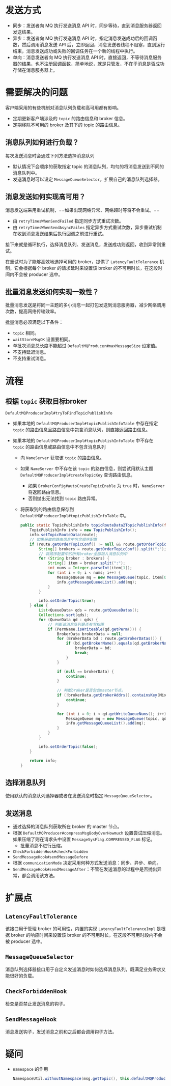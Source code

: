 # 发送方式

- 同步：发送者向 MQ 执行发送消息 API 时，同步等待，直到消息服务器返回发送结果。
- 异步：发送者向 MQ 执行发送消息 API 时，指定消息发送成功后的回调函数，然后调用消息发送 API 后，立即返回，消息发送者线程不阻塞，直到运行结束，消息发送成功或失败的回调任务在一个新的线程中执行。
- 单向：消息发送者向 MQ 执行发送消息 API 时，直接返回，不等待消息服务器的结果，也不注册回调函数，简单地说，就是只管发，不在乎消息是否成功存储在消息服务器上。

# 需要解决的问题

客户端采用的有些机制对消息队列负载和高可用都有影响。

- 定期更新客户端涉及的 `topic` 的路由信息和 broker 信息。
- 定期移除不可用的 broker 及其下的 topic 的路由信息。

## 消息队列如何进行负载？

每次发送消息时会通过下列方法选择消息队列

- 默认情况下会顺序的获取指定 topic 的消息队列，均匀的将消息发送到不同的消息队列中。
- 发送消息时可以设定 `MessageQueueSelector`，扩展自己的消息队列选择器。

## 消息发送如何实现高可用？

消息发送端采用重试机制，==如果出现网络异常、网络超时等将不会重试。==

- 由 `retryTimesWhenSendFailed` 指定同步方式重试次数。
- 由 `retryTimesWhenSendAsyncFailes` 指定异步方式重试次数，异步重试机制在收到消息发送结果后执行回调之前进行重试。

接下来就是循环执行，选择消息队列、发送消息，发送成功则返回，收到异常则重试。

在重试时为了能够高效地选择可用的 broker，提供了 `LatencyFaultTolerance` 机制，它会根据每个 broker 的请求延时来设置该 broker 的不可用时长，在这段时间内不会被 producer 选中。

## 批量消息发送如何实现一致性？

批量消息发送是将同一主题的多小消息一起打包发送到消息服务器，减少网络调用次数，提高网络传输效率。

批量消息必须满足以下条件：

- `topic` 相同。
- `waitStoreMsgOK` 设置要相同。
- 单批次消息总长度不能超过 `DefaultMQProducer#maxMessageSize` 设定值。
- 不支持延迟消息。
- 不支持重试消息。

# 流程

## 根据 `topic` 获取目标broker

`DefaultMQProducerImpl#tryToFindTopicPublishInfo`

- 如果本地的 `DefaultMQProducerImpl#topicPublishInfoTable` 中存在指定 `topic` 的路由信息且路由信息中包含消息队列，则直接返回路由信息。

- 如果本地的 `DefaultMQProducerImpl#topicPublishInfoTable` 中不存在 `topic` 的路由信息或路由信息中不包含消息队列

  - 向 `NameServer` 获取该 `topic` 的路由信息。

  - 如果 `NameServer` 中不存在该 `topic` 的路由信息，则尝试用默认主题  `DefaultMQProducerImpl#createTopicKey` 查询路由信息。

    - 如果 `BrokerConfig#autoCreateTopicEnable` 为 `true` 时，`NameServer` 将返回路由信息。
    - 否则抛出无法找到 `topic` 路由异常。

  - 将获取到的路由信息保存到 `DefaultMQProducerImpl#topicPublishInfoTable` 中。

    ```java
    public static TopicPublishInfo topicRouteData2TopicPublishInfo(final String topic, final TopicRouteData route) {
        TopicPublishInfo info = new TopicPublishInfo();
        info.setTopicRouteData(route);
        // 如果获取的路由信息中包含顺序配置
        if (route.getOrderTopicConf() != null && route.getOrderTopicConf().length() > 0) {
            String[] brokers = route.getOrderTopicConf().split(";");
            // 将顺序配置中的所有broker全部加入消息队列中
            for (String broker : brokers) {
                String[] item = broker.split(":");
                int nums = Integer.parseInt(item[1]);
                for (int i = 0; i < nums; i++) {
                    MessageQueue mq = new MessageQueue(topic, item[0], i);
                    info.getMessageQueueList().add(mq);
                }
            }
    
            info.setOrderTopic(true);
        } else {
            List<QueueData> qds = route.getQueueDatas();
            Collections.sort(qds);
            for (QueueData qd : qds) {
                // 判断该消息队列是否有写权限
                if (PermName.isWriteable(qd.getPerm())) {
                    BrokerData brokerData = null;
                    for (BrokerData bd : route.getBrokerDatas()) {
                        if (bd.getBrokerName().equals(qd.getBrokerName())) {
                            brokerData = bd;
                            break;
                        }
                    }
    
                    if (null == brokerData) {
                        continue;
                    }
    				
                    // 判断broker是否包含master节点。
                    if (!brokerData.getBrokerAddrs().containsKey(MixAll.MASTER_ID)) {
                        continue;
                    }
    
                    for (int i = 0; i < qd.getWriteQueueNums(); i++) {
                        MessageQueue mq = new MessageQueue(topic, qd.getBrokerName(), i);
                        info.getMessageQueueList().add(mq);
                    }
                }
            }
    
            info.setOrderTopic(false);
        }
    
        return info;
    }
    ```

## 选择消息队列

使用默认的消息队列选择器或者在发送消息时指定 `MessageQueueSelector`。

## 发送消息

- 通过选择的消息队列获取所在 broker 的 master 节点。
- 根据 `DefaultMQProducer#compressMsgBodyOverHowmuch` 设置尝试压缩消息。如果压缩了则在请求头中设置 `MessageSysFlag.COMPRESSED_FLAG` 标记。
  - 批量消息不进行压缩。
- `CheckForbiddenHook#checkForbidden`
- `SendMessageHook#sendMessageBefore`
- 根据 `communicationMode` 决定采用何种方式发送消息：同步、异步、单向。
- `SendMessageHook#sendMessageAfter`：不管在发送消息的过程中是否抛出异常，都会调用该方法。

# 扩展点

## `LatencyFaultTolerance`

该接口用于管理 broker 的可用性，内置的实现 `LatencyFaultToleranceImpl` 是根据 broker 的响应时间来设置该 broker 的不可用时长，在这段不可用时段内不会被 producer 选中。

## `MessageQueueSelector`

消息队列选择器接口用于自定义发送消息时如何选择消息队列，既满足业务需求又能很好的负载。

## `CheckForbiddenHook`

检查是否禁止发送消息的钩子。

## `SendMessageHook`

消息发送钩子，发送消息之前和之后都会调用钩子方法。

# 疑问

- `namespace` 的作用

  ```java
  NamespaceUtil.withoutNamespace(msg.getTopic(), this.defaultMQProducer.getNamespace())
  ```

  